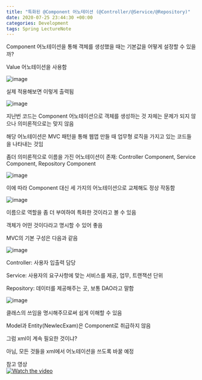 ```yaml
---
title: "특화된 @Component 어노테이션 (@Controller/@Service/@Repository)"
date: 2020-07-25 23:44:30 +00:00
categories: Development
tags: Spring LectureNote
---
```


Component 어노테이션을 통해 객체를 생성했을 때는 기본값을 어떻게 설정할 수 있을까?

Value 어노테이션을 사용함

![image](https://user-images.githubusercontent.com/24868649/88459610-a4683180-ced1-11ea-87a8-1faab1ea589b.png)

실제 적용해보면 이렇게 출력됨

![image](https://user-images.githubusercontent.com/24868649/88459614-aa5e1280-ced1-11ea-9adb-1e289dd0efa1.png)

지난번 코드는 Component 어노테이션으로 객체를 생성하는 것 자체는 문제가 되지 않으나 의미론적으로는 맞지 않음

해당 어노테이션은 MVC 패턴을 통해 웹앱 만들 때 업무형 로직을 가지고 있는 코드들을 나타내는 것임

좀더 의미론적으로 이름을 가진 어노테이션이 존재: Controller Component, Service Component, Repository Component

![image](https://user-images.githubusercontent.com/24868649/88459621-b34ee400-ced1-11ea-9dd1-31c1fca3f1bc.png)

이에 따라 Component 대신 세 가지의 어노테이션으로 교체해도 정상 작동함

![image](https://user-images.githubusercontent.com/24868649/88459627-b8ac2e80-ced1-11ea-8083-7af1c214ff08.png)

이름으로 역할을 좀 더 부여하여 특화한 것이라고 볼 수 있음

객체가 어떤 것이다라고 명시할 수 있어 좋음

MVC의 기본 구성은 다음과 같음

![image](https://user-images.githubusercontent.com/24868649/88459633-c1046980-ced1-11ea-8145-3b93c0c9c14b.png)

Controller: 사용자 입출력 담당

Service: 사용자의 요구사항에 맞는 서비스를 제공, 업무, 트랜잭션 단위

Repository: 데이터를 제공해주는 곳, 보통 DAO라고 말함

![image](https://user-images.githubusercontent.com/24868649/88459640-ce215880-ced1-11ea-85be-0dc93be8a903.png)

클래스의 쓰임을 명시해주므로써 쉽게 이해할 수 있음

Model과 Entity(NewlecExam)은 Component로 취급하지 않음

그럼 xml이 계속 필요한 것이냐?

아님, 모든 것들을 xml에서 어노테이션을 쓰도록 바꿀 예정

참고 영상  
[![Watch the video](https://img.youtube.com/vi/pyMzPpK4uXk/hqdefault.jpg)](https://youtu.be/pyMzPpK4uXk)
